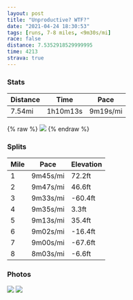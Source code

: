 ```yaml
---
layout: post
title: "Unproductive? WTF?"
date: "2021-04-24 18:30:53"
tags: [runs, 7-8 miles, <9m30s/mi]
race: false
distance: 7.5352918529999995
time: 4213
strava: true
---
```


### Stats

| Distance | Time | Pace |
|----------|------|------|
|7.54mi|1h10m13s|9m19s/mi|

{% raw %}
<img src='https://maps.googleapis.com/maps/api/staticmap?maptype=roadmap&path=enc:{t~wF|{hbM[b@MJ?NGVSb@[rAM@KNYbA[n@Ed@@f@Qn@GPURSZUv@oA_@?TMt@@|BGbAKd@MPMlAIFw@|AQbAUf@?v@O`@VNXb@Fp@Rz@Ep@Qx@U\Iv@]|@_A`Ba@|@c@nBG^FrAEh@Sj@OhA@lASZYbA{AfB{@fBQRWfBDf@Av@UdA@ZI`AKR?ZJXz@dAZPx@PPEjA}@DgATiAVk@n@c@x@O^?`Dm@|@PxA`AL^\j@Nh@\pBb@hAr@t@xAt@r@v@j@jAXzAJz@Nl@f@dAb@j@`@^jAp@fA`@vDrBXTfA~Ab@nAR\VZZRf@Tb@DlAMdAD\J|@r@TZHVb@hBPjAZnAr@fAv@x@JTx@r@`At@|@`@xBBvAYhAk@~@OdABl@VjDhCbAxApAbCpAjAb@DjCOd@DpBz@tAlBzAzChAxAzAfA`AdAjCpFl@x@z@l@jA`@b@FnCAvD^hAd@NN`@z@\lBRf@xBfBv@d@hCjArAXhAj@nBvApBtCvA~BRTTLbAtAdBxA~@`@b@?|Au@d@m@Rc@Nq@j@mAh@yAj@cALg@PgACkBq@sAeDsA{B{AyAiAw@iAYs@UiAC{AtAyD?m@Ko@Ww@Sg@g@{@mBeAw@i@m@aAaBuDY[c@Y{Aq@sBi@m@DaAp@]Nk@Bg@Ga@O}CoCUa@_@iA[q@g@k@_B@i@Ee@]oA]gC_@a@OiCwA[]Q_@gB_C_A}@eBu@}Ac@eA{@cAsAWg@a@kAg@yBMo@Cq@Dq@ZiBGkAe@iAc@c@mAm@UYsFeDs@u@_EyBuBuAY[m@W_DyB{@Y]CwBHgB_@mAFi@Na@V]d@k@R_AK}@WwBkAiD}Cm@{@aAcB]]o@UuAJiAAoEm@mAc@c@]Oe@Yc@Me@i@yAg@W[?SL_@x@A^L|@hAnCDj@Ed@O`@k@ZUBgAa@a@YgBgB}BaAu@o@a@SYc@Qi@?o@\}ABs@Eo@K[@[zByFTsAd@mAX_BWkAU[Hc@ESe@o@?GTY`@aBTm@^k@Lo@@y@KJ`@WtAgBLs@JoAKi@FW|AoBTi@Rs@BgAz@sBXQZeCXg@ViATa@NgAHO&key=AIzaSyC1MId7bFpkLXNAaYhBSTb8jLyiSqzbDtM&size=800x800&markers=color:yellow|label:S|40.79454,-73.94255&markers=color:green|label:F|40.79445,-73.94166000000003'>
{% endraw %}

### Splits

| Mile | Pace | Elevation |
|------|------|-----------|
|1|9m45s/mi|72.2ft|
|2|9m47s/mi|46.6ft|
|3|9m33s/mi|-60.4ft|
|4|9m35s/mi|3.3ft|
|5|9m13s/mi|35.4ft|
|6|9m02s/mi|-16.4ft|
|7|9m00s/mi|-67.6ft|
|8|8m03s/mi|-6.6ft|

### Photos
<img src='https://dgtzuqphqg23d.cloudfront.net/vXSEPYEFfUxPHzuI4ELPI82zRAwwrAEUT6feZa0Eats-576x768.jpg'>

<img src='https://dgtzuqphqg23d.cloudfront.net/hyBLDehrL19yWXEePI0-mpcu1YB4w6zkLEcChW5n480-576x768.jpg'>
